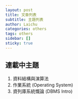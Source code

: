 ```yaml
---
layout: post
title: 文章列表
subtitle: 主題列表
author: Laichu
categories: others
tags: others
sidebar: []
sticky: true
---
```


## 連載中主題

1. 資料結構與演算法
2. 作業系統 (Operating System)
3. 資列庫系統慨論 (DBMS Intro)
